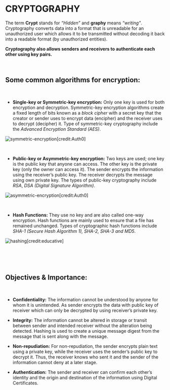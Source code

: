 # CRYPTOGRAPHY

The term **Crypt** stands for *“Hidden”* and **graphy** means *“writing"*. Cryptography converts data into a format that is unreadable for an unauthorized user which allows it to be transmitted without decoding it back into a readable format (by unauthorized entities).
<br>

**Cryptography also allows senders and receivers to authenticate each other using key pairs.**

<br>

## Some common algorithms for encryption: 
<br>

- **Single-key or Symmetric-key encryption:** Only one key is used for both encryption and decryption. Symmetric-key encryption algorithms create a fixed length of bits known as a *block cipher* with a secret key that the creator or sender uses to encrypt data (encipher) and the receiver uses to decrypt (decipher) it. Type of symmetric-key cryptography include the *Advanced Encryption Standard (AES)*. 

![symmetric-encryption[credit:Auth0]](./images4/symmetric-encryption.png)

<br>

- **Public-key or Asymmetric-key encryption:**  Two keys are used; one key is the public key that anyone can access. The other key is the private key (only the owner can access it). The sender encrypts the information using the receiver’s public key. The receiver decrypts the message using own private key. The types of public-key cryptography include *RSA*, *DSA (Digital Signature Algorithm)*. 

![asymmetric-encryption[credit:Auth0]](./images4/asymmetric-encryption.png)

<br>

- **Hash Functions:** They use no key and are also called one-way encryption. Hash functions are mainly used to ensure that a file has remained unchanged. Types of cryptographic hash functions include *SHA-1 (Secure Hash Algorithm 1), SHA-2, SHA-3 and MD5*. 

![hashing[credit:educative]](./images4/hashing.png)

<br><br><br>

## Objectives & Importance: 
<br>

- **Confidentiality:** The information cannot be understood by anyone for whom it is unintended. As sender encrypts the data with public key of receiver which can only be decrypted by using receiver’s private key. 

- **Integrity:** The information cannot be altered in storage or transit between sender and intended receiver without the alteration being detected. Hashing is used to create a unique message digest from the message that is sent along with the message. 

- **Non-repudiation:** For non-repudiation, the sender encrypts plain text using a private key, while the receiver uses the sender’s public key to decrypt it. Thus, the receiver knows who sent it and the sender of the information cannot deny at a later stage. 

- **Authentication:** The sender and receiver can confirm each other’s identity and the origin and destination of the information using Digital Certificates. 